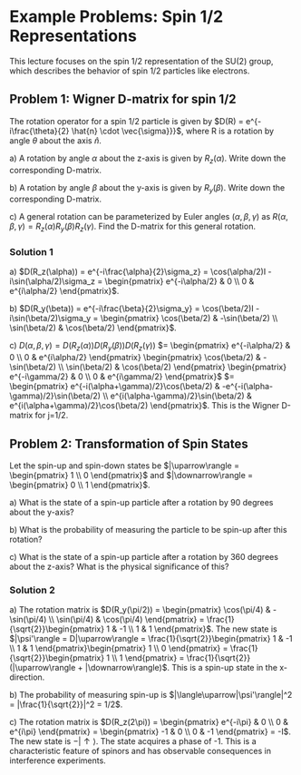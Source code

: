 
# Example Problems: Spin 1/2 Representations

This lecture focuses on the spin 1/2 representation of the SU(2) group, which describes the behavior of spin 1/2 particles like electrons.

## Problem 1: Wigner D-matrix for spin 1/2

The rotation operator for a spin 1/2 particle is given by $D(R) = e^{-i\frac{\theta}{2} \hat{n} \cdot \vec{\sigma}}}$, where R is a rotation by angle $\theta$ about the axis $\hat{n}$.

a) A rotation by angle $\alpha$ about the z-axis is given by $R_z(\alpha)$. Write down the corresponding D-matrix.

b) A rotation by angle $\beta$ about the y-axis is given by $R_y(\beta)$. Write down the corresponding D-matrix.

c) A general rotation can be parameterized by Euler angles $(\alpha, \beta, \gamma)$ as $R(\alpha, \beta, \gamma) = R_z(\alpha)R_y(\beta)R_z(\gamma)$. Find the D-matrix for this general rotation.

### Solution 1

a) $D(R_z(\alpha)) = e^{-i\frac{\alpha}{2}\sigma_z} = \cos(\alpha/2)I - i\sin(\alpha/2)\sigma_z = \begin{pmatrix} e^{-i\alpha/2} & 0 \\ 0 & e^{i\alpha/2} \end{pmatrix}$.

b) $D(R_y(\beta)) = e^{-i\frac{\beta}{2}\sigma_y} = \cos(\beta/2)I - i\sin(\beta/2)\sigma_y = \begin{pmatrix} \cos(\beta/2) & -\sin(\beta/2) \\ \sin(\beta/2) & \cos(\beta/2) \end{pmatrix}$.

c) $D(\alpha, \beta, \gamma) = D(R_z(\alpha))D(R_y(\beta))D(R_z(\gamma))$
$= \begin{pmatrix} e^{-i\alpha/2} & 0 \\ 0 & e^{i\alpha/2} \end{pmatrix} \begin{pmatrix} \cos(\beta/2) & -\sin(\beta/2) \\ \sin(\beta/2) & \cos(\beta/2) \end{pmatrix} \begin{pmatrix} e^{-i\gamma/2} & 0 \\ 0 & e^{i\gamma/2} \end{pmatrix}$
$= \begin{pmatrix} e^{-i(\alpha+\gamma)/2}\cos(\beta/2) & -e^{-i(\alpha-\gamma)/2}\sin(\beta/2) \\ e^{i(\alpha-\gamma)/2}\sin(\beta/2) & e^{i(\alpha+\gamma)/2}\cos(\beta/2) \end{pmatrix}$.
This is the Wigner D-matrix for j=1/2.

## Problem 2: Transformation of Spin States

Let the spin-up and spin-down states be $|\uparrow\rangle = \begin{pmatrix} 1 \\ 0 \end{pmatrix}$ and $|\downarrow\rangle = \begin{pmatrix} 0 \\ 1 \end{pmatrix}$.

a) What is the state of a spin-up particle after a rotation by 90 degrees about the y-axis?

b) What is the probability of measuring the particle to be spin-up after this rotation?

c) What is the state of a spin-up particle after a rotation by 360 degrees about the z-axis? What is the physical significance of this?

### Solution 2

a) The rotation matrix is $D(R_y(\pi/2)) = \begin{pmatrix} \cos(\pi/4) & -\sin(\pi/4) \\ \sin(\pi/4) & \cos(\pi/4) \end{pmatrix} = \frac{1}{\sqrt{2}}\begin{pmatrix} 1 & -1 \\ 1 & 1 \end{pmatrix}$.
The new state is $|\psi'\rangle = D|\uparrow\rangle = \frac{1}{\sqrt{2}}\begin{pmatrix} 1 & -1 \\ 1 & 1 \end{pmatrix}\begin{pmatrix} 1 \\ 0 \end{pmatrix} = \frac{1}{\sqrt{2}}\begin{pmatrix} 1 \\ 1 \end{pmatrix} = \frac{1}{\sqrt{2}}(|\uparrow\rangle + |\downarrow\rangle)$.
This is a spin-up state in the x-direction.

b) The probability of measuring spin-up is $|\langle\uparrow|\psi'\rangle|^2 = |\frac{1}{\sqrt{2}}|^2 = 1/2$.

c) The rotation matrix is $D(R_z(2\pi)) = \begin{pmatrix} e^{-i\pi} & 0 \\ 0 & e^{i\pi} \end{pmatrix} = \begin{pmatrix} -1 & 0 \\ 0 & -1 \end{pmatrix} = -I$.
The new state is $-|\uparrow\rangle$. The state acquires a phase of -1. This is a characteristic feature of spinors and has observable consequences in interference experiments.

